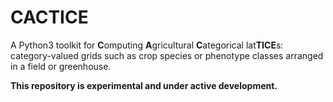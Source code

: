 # CACTICE

A Python3 toolkit for **C**omputing **A**gricultural **C**ategorical lat**TICE**s: category-valued grids such as crop species or phenotype classes arranged in a field or greenhouse.

**This repository is experimental and under active development.**